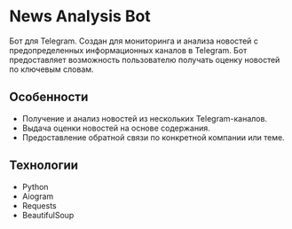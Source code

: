 # News Analysis Bot

Бот для Telegram. Создан для мониторинга и анализа новостей с предопределенных информационных каналов в Telegram. Бот предоставляет возможность пользователю получать оценку новостей по ключевым словам.

## Особенности

- Получение и анализ новостей из нескольких Telegram-каналов.
- Выдача оценки новостей на основе содержания.
- Предоставление обратной связи по конкретной компании или теме.

## Технологии

- Python
- Aiogram
- Requests
- BeautifulSoup
